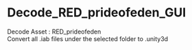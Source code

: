 # Decode_RED_prideofeden_GUI
Decode Asset : RED_prideofeden<br>
Convert all .iab files under the selected folder to .unity3d
